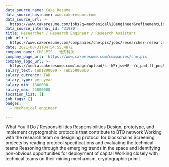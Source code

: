 ```yaml
---
data_source_name: Cake Resume
data_source_hostname: www.cakeresume.com
data_source_url: >-
  https://www.cakeresume.com/jobs?q=mechanical%20engineer&refinementList%5Blang_name%5D%5B0%5D=English&refinementList%5Bsalary_type%5D=per_year&range%5Bsalary_range%5D%5Bmin%5D=1000000&page=3
data_source_internal_id: '31980'
title: Researcher / Research Engineer / Research Assistant
job_url: >-
  https://www.cakeresume.com/companies/chelpis/jobs/researcher-research-engineer-research-assistant
date: 2021-08-31T04:54:55.487Z
company_name: CHELPIS - 池安科技
company_page_url: 'https://www.cakeresume.com/companies/chelpis'
company_logo_url: >-
  https://media.cakeresume.com/image/upload/s--WPrjswHV--/c_pad,fl_png8,h_200,w_200/v1563111946/llykwv1nnyrpadbqndkw.png
salary_text: TWD1800000 - TWD25000000
salary_currency: TWD
salary_type: per_year
salary_min: 1800000
salary_max: 25000000
location_list: []
job_tags: []
badges:
  - Mechanical engineer

---
```


What You'll Do / Responsibilities Responsibilities Design, prototype, and implement cryptographic protocols that contribute to BTQ network Working with the research team on designing protocol for blockchains Screening projects by reading protocol specifications and evaluating the technical teams Reasoning through the emerging trends in the space and identifying non-obvious opportunities for deployment of capital Working closely with technical teams on their mining mechanism, cryptographic primit